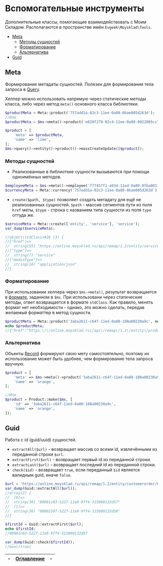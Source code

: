 # Вспомогательные инструменты

Дополнительные классы, помогающие взаимодействовать с Моим Складом. Располагаются в пространстве имён `Evgeek\Moysklad\Tools`.

* [Meta](/docs/tools.md#meta)
  * [Методы сущностей](/docs/formatters.md#методы-сущностей)
  * [Форматирование](/docs/formatters.md#форматирование)
  * [Альтернатива](/docs/formatters.md#альтернатива)
* [Guid](/docs/tools.md#guid)

## Meta

Формирование метадаты сущностей. Полезен для формирования тела запроса в [Query](/docs/query_builder.md).

Хелпер можно использовать напрямую через статические методы класса, либо через метод `meta()` основного класса библиотеки. 

```php
$productMeta = Meta::product('757add1a-02c3-11ee-0a80-0bae005d263d');
//Или
$productMeta = $ms->meta()->product('e028f279-02c4-11ee-0a80-0022005cc7f4');

$product = [
    'meta' => $productMeta,
    'name' => 'lime',
];
$ms->query()->entity()->product()->massCreateUpdate([$product]);
```

### Методы сущностей

* Реализованные в библиотеке сущности вызываются при помощи одноимённых методов.

```php
$employeeMeta = $ms->meta()->employee('f77457f1-a93d-11ed-0a80-0fba0011a6f6');
$currencyMeta = Meta::currency('757add1a-02c3-11ee-0a80-0bae005d263d');
```

* `create($path, $type)` позволяет создать метадату для ещё не реализованных сущностей. `$path` - массив сегментов пути из поля `href` меты, `$type` - строка с названием типа сущности из поля `type` оттуда же.

```php
$serviceMeta = Meta::create(['entity', 'service'], 'service');
var_dump($serviceMeta);

//object(stdClass)#26 (3) {
//["href"]=>
//  string(55) "https://online.moysklad.ru/api/remap/1.2/entity/service"
//["type"]=>
//  string(7) "service"
//["mediaType"]=>
//  string(16) "application/json"
//}
```

### Форматирование

При использовании хелпера через `$ms->meta()`, результат возвращается в [формате](/docs/formatters.md), заданном в `$ms`. При использовани через статические методы, ответ возвращается в формате `stdClass`. Как правило, менять формат нет необходимости - однако, это можно сделать, передав желаемый форматтер в метод сущности.

```php
$productMeta = Meta::product('3aba2611-c64f-11ed-0a80-108a00230a9c', new StringFormat());
echo $productMeta;
//{"href":"https:\/\/online.moysklad.ru\/api\/remap\/1.2\/entity\/product\/3aba2611-c64f-11ed-0a80-108a00230a9c","type":"product","mediaType":"application\/json"}
```

### Альтернатива

Объекты [Record](/docs/active_record.md) формируют свою мету самостоятельно, поэтому их использование может быть удобнее, чем формирование тела запроса вручную.

```php
$product = [
    'meta' => $ms->meta()->product('3aba2611-c64f-11ed-0a80-108a00230a9c'),
    'name' => 'orange',
];

//Или
$product = Product::make($ms, [
    'id' => '3aba2611-c64f-11ed-0a80-108a00230a9c',
    'name' => 'orange',
]);
```


## Guid

Работа с id (guid/uuid) сущностей.

* `extractAll($url)` - возвращает массив со всеми id, извлечёнными из переданной строки `$url`.
* `extractFirst($url)` - возвращает первый id из переданной строки.
* `extractLast($url)` - возвращает последний id из переданной строки.
* `check($id)` - возвращает `true`, если переданный `$id` является валидным guid, иначе `false`.

```php
$url = 'https://online.moysklad.ru/api/remap/1.2/entity/customerorder/00001c03-5227-11e8-9ff4-315000132d57/positions/00002107-5227-11e8-9ff4-315000132d58';
var_dump(Guid::extractAll($url));
//array(2) {
//  [0]=>
//  string(36) "00001c03-5227-11e8-9ff4-315000132d57"
//  [1]=>
//  string(36) "00002107-5227-11e8-9ff4-315000132d58"
//}

$firstId = Guid::extractFirst($url);
echo $firstId;
//00001c03-5227-11e8-9ff4-315000132d57

var_dump(Guid::check($firstId));
//bool(true)
```

| - | [Оглавление](/docs/index.md) | - |
|:--|:----------------------------:|--:|